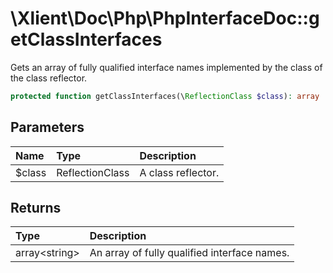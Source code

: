 # \\Xlient\\Doc\\Php\\PhpInterfaceDoc::getClassInterfaces

Gets an array of fully qualified interface names implemented by the class of the class reflector.

```php
protected function getClassInterfaces(\ReflectionClass $class): array
```

## Parameters

| Name | Type | Description |
| :--- | :--- | :--- |
| $class | ReflectionClass | A class reflector. |

## Returns

| Type | Description |
| :--- | :--- |
| array\<string\> | An array of fully qualified interface names. |